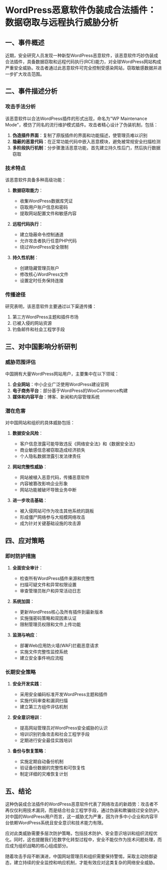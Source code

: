 # WordPress恶意软件伪装成合法插件：数据窃取与远程执行威胁分析

## 一、事件概述

近期，安全研究人员发现一种新型WordPress恶意软件，该恶意软件巧妙伪装成合法插件，具备数据窃取和远程代码执行(RCE)能力，对全球WordPress网站构成严重安全威胁。攻击者通过此恶意软件可完全控制受感染网站，窃取敏感数据并进一步扩大攻击范围。

## 二、事件描述分析

### 攻击手法分析

该恶意软件以合法WordPress插件的形式出现，命名为"WP Maintenance Mode"，模仿了同名的流行维护模式插件。攻击者精心设计了伪装机制，包括：

1. **伪造插件界面**：复制了原版插件的界面和功能描述，使管理员难以识别
2. **隐蔽的恶意代码**：在正常功能代码中嵌入恶意模块，避免被常规安全扫描检测
3. **多阶段执行机制**：分步骤激活恶意功能，首先建立持久性后门，然后执行数据窃取

### 技术特点

该恶意软件具备多种高级功能：

1. **数据窃取能力**：
   - 收集WordPress数据库凭证
   - 窃取用户账户信息和密码
   - 提取网站配置文件和敏感内容

2. **远程代码执行**：
   - 建立隐蔽命令控制通道
   - 允许攻击者执行任意PHP代码
   - 绕过WordPress安全限制

3. **持久性机制**：
   - 创建隐藏管理员账户
   - 修改核心WordPress文件
   - 设置定时任务保持连接

### 传播途径

研究表明，该恶意软件主要通过以下渠道传播：

1. 第三方WordPress主题和插件市场
2. 已被入侵的网站资源
3. 钓鱼邮件和社会工程学手段

## 三、对中国影响分析研判

### 威胁范围评估

中国拥有大量WordPress网站用户，主要集中在以下领域：

1. **企业网站**：中小企业广泛使用WordPress建设官网
2. **电子商务平台**：部分基于WordPress的WooCommerce构建
3. **媒体和内容平台**：博客、新闻和内容管理系统

### 潜在危害

对中国网站和组织的具体威胁包括：

1. **数据安全风险**：
   - 客户信息泄露可能导致违反《网络安全法》和《数据安全法》
   - 商业敏感信息被窃取造成经济损失
   - 个人隐私数据泄露引发法律责任

2. **网站完整性威胁**：
   - 网站被植入恶意代码，传播恶意软件
   - 内容被篡改影响企业形象
   - 网站功能被破坏导致业务中断

3. **进一步攻击基础**：
   - 被入侵网站可作为攻击其他系统的跳板
   - 形成僵尸网络参与大规模网络攻击
   - 成为针对关键基础设施的攻击源

## 四、应对策略

### 即时防护措施

1. **全面安全审计**：
   - 检查所有WordPress插件来源和完整性
   - 扫描可疑文件和异常权限设置
   - 审查管理员账户和异常活动日志

2. **系统加固**：
   - 更新WordPress核心及所有插件到最新版本
   - 实施强密码策略和双因素认证
   - 限制管理员权限和文件上传功能

3. **监测与响应**：
   - 部署Web应用防火墙(WAF)拦截恶意请求
   - 实施文件完整性监控系统
   - 建立安全事件响应流程

### 长期安全策略

1. **安全开发实践**：
   - 采用安全编码标准开发WordPress主题和插件
   - 实施代码审查和漏洞扫描
   - 建立第三方组件评估机制

2. **安全意识培训**：
   - 提高网站管理员对WordPress安全威胁的认识
   - 培训识别钓鱼攻击和社会工程学手段
   - 定期进行安全最佳实践培训

3. **备份与恢复策略**：
   - 实施定期自动备份机制
   - 验证备份数据的完整性和可恢复性
   - 制定详细的灾难恢复计划

## 五、结论

这种伪装成合法插件的WordPress恶意软件代表了网络攻击的新趋势：攻击者不再仅仅利用技术漏洞，而是结合社会工程学手段，通过伪装和欺骗绕过安全防护。对中国的WordPress用户而言，这一威胁尤为严重，因为许多中小企业和内容平台依赖WordPress系统且安全意识和技术能力有限。

应对此类威胁需要多层次防护策略，包括技术防护、安全意识培训和组织流程优化。同时，这也提醒我们在数字化转型过程中，安全不能仅作为技术问题处理，而应成为组织战略的核心组成部分。

随着攻击手段不断演进，中国网站管理员和组织需要保持警惕，采取主动防御姿态，建立持续的安全监控和响应机制，才能有效应对这类复杂的网络安全威胁。
